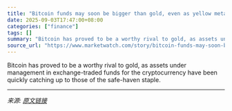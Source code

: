 ```yaml
---
title: "Bitcoin funds may soon be bigger than gold, even as yellow metal sets another round of records"
date: 2025-09-03T17:47:00+08:00
categories: ["finance"]
tags: []
summary: "Bitcoin has proved to be a worthy rival to gold, as assets under management in exchange-traded funds for the cryptocurrency have been quickly catching up to those of the safe-haven staple."
source_url: "https://www.marketwatch.com/story/bitcoin-funds-may-soon-be-bigger-than-gold-even-as-yellow-metal-sets-another-round-of-records-57edd35a?mod=mw_rss_topstories"
---
```


Bitcoin has proved to be a worthy rival to gold, as assets under management in exchange-traded funds for the cryptocurrency have been quickly catching up to those of the safe-haven staple.

---

*来源: [原文链接](https://www.marketwatch.com/story/bitcoin-funds-may-soon-be-bigger-than-gold-even-as-yellow-metal-sets-another-round-of-records-57edd35a?mod=mw_rss_topstories)*
